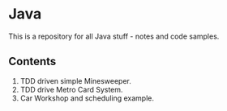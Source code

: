 # Java

This is a repository for all Java stuff - notes and code samples.


## Contents
1. TDD driven simple Minesweeper.
2. TDD drive Metro Card System.
3. Car Workshop and scheduling example.